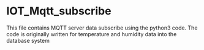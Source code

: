 # IOT_Mqtt_subscribe
This file contains MQTT server data subscribe using the python3 code. 
The code is originally written for temperature and humidity data into the database system
